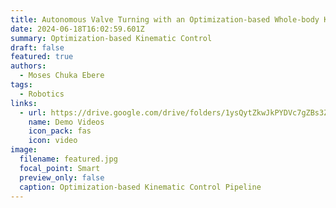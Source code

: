 ```yaml
---
title: Autonomous Valve Turning with an Optimization-based Whole-body Kinematic Control Algorithm 
date: 2024-06-18T16:02:59.601Z
summary: Optimization-based Kinematic Control
draft: false
featured: true
authors:
  - Moses Chuka Ebere
tags:
  - Robotics
links:
  - url: https://drive.google.com/drive/folders/1ysQytZkwJkPYDVc7gZBs3ZXn2tMJxavr?usp=sharing
    name: Demo Videos
    icon_pack: fas
    icon: video
image:
  filename: featured.jpg
  focal_point: Smart
  preview_only: false
  caption: Optimization-based Kinematic Control Pipeline
---
```

